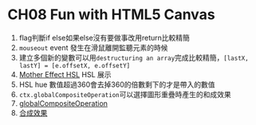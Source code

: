 **CH08 Fun with HTML5 Canvas**
=============

1. flag判斷if else如果else沒有要做事改用return比較精簡
2. ```mouseout``` event 發生在滑鼠離開監聽元素的時候
3. 建立多個新的變數可以用```destructuring an array```完成比較精簡，```[lastX, lastY] = [e.offsetX, e.offsetY]```
4. [Mother Effect HSL][] HSL 展示
5. HSL hue 數值超過360會去掉360的倍數剩下的才是帶入的數值
6. ```ctx.globalCompositeOperation```可以選擇圖形重疊時產生的和成效果
6. [globalCompositeOperation][]
7. [合成效果][]




[Mother Effect HSL]:http://mothereffinghsl.com/
[globalCompositeOperation]:https://developer.mozilla.org/en-US/docs/Web/API/CanvasRenderingContext2D/globalCompositeOperation
[合成效果]:https://developer.mozilla.org/zh-TW/docs/Web/API/Canvas_API/Tutorial/Compositing